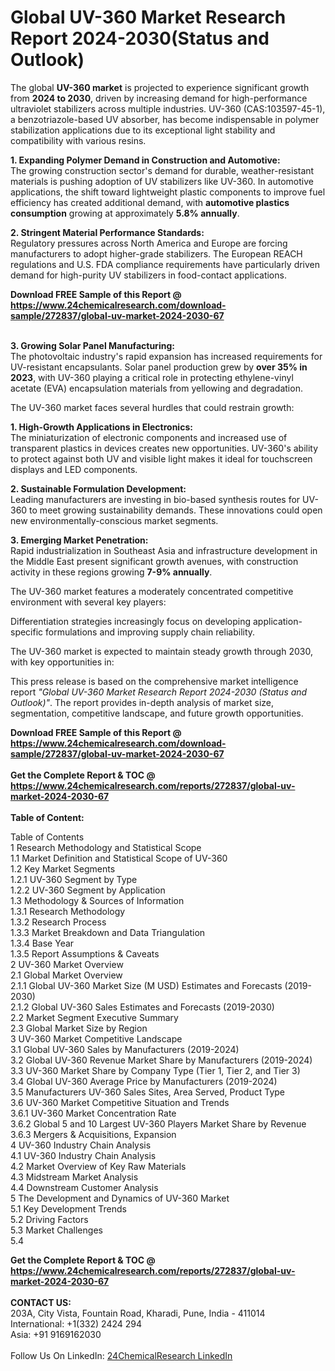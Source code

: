 <h1>Global UV-360 Market Research Report 2024-2030(Status and Outlook)</h1><p>The global <strong>UV-360 market</strong> is projected to experience significant growth from <strong>2024 to 2030</strong>, driven by increasing demand for high-performance ultraviolet stabilizers across multiple industries. UV-360 (CAS:103597-45-1), a benzotriazole-based UV absorber, has become indispensable in polymer stabilization applications due to its exceptional light stability and compatibility with various resins.</p><p><strong>1. Expanding Polymer Demand in Construction and Automotive:</strong><br>
The growing construction sector's demand for durable, weather-resistant materials is pushing adoption of UV stabilizers like UV-360. In automotive applications, the shift toward lightweight plastic components to improve fuel efficiency has created additional demand, with <strong>automotive plastics consumption</strong> growing at approximately <strong>5.8% annually</strong>.</p><p><strong>2. Stringent Material Performance Standards:</strong><br>
Regulatory pressures across North America and Europe are forcing manufacturers to adopt higher-grade stabilizers. The European REACH regulations and U.S. FDA compliance requirements have particularly driven demand for high-purity UV stabilizers in food-contact applications.</p><div><b>Download FREE Sample of this Report @ 
            <a href="https://www.24chemicalresearch.com/download-sample/272837/global-uv-market-2024-2030-67">
            https://www.24chemicalresearch.com/download-sample/272837/global-uv-market-2024-2030-67</a></b></div><br><p><strong>3. Growing Solar Panel Manufacturing:</strong><br>
The photovoltaic industry's rapid expansion has increased requirements for UV-resistant encapsulants. Solar panel production grew by <strong>over 35% in 2023</strong>, with UV-360 playing a critical role in protecting ethylene-vinyl acetate (EVA) encapsulation materials from yellowing and degradation.</p><p>The UV-360 market faces several hurdles that could restrain growth:</p><p><strong>1. High-Growth Applications in Electronics:</strong><br>
The miniaturization of electronic components and increased use of transparent plastics in devices creates new opportunities. UV-360's ability to protect against both UV and visible light makes it ideal for touchscreen displays and LED components.</p><p><strong>2. Sustainable Formulation Development:</strong><br>
Leading manufacturers are investing in bio-based synthesis routes for UV-360 to meet growing sustainability demands. These innovations could open new environmentally-conscious market segments.</p><p><strong>3. Emerging Market Penetration:</strong><br>
Rapid industrialization in Southeast Asia and infrastructure development in the Middle East present significant growth avenues, with construction activity in these regions growing <strong>7-9% annually</strong>.</p><p>The UV-360 market features a moderately concentrated competitive environment with several key players:</p><p>Differentiation strategies increasingly focus on developing application-specific formulations and improving supply chain reliability.</p><p>The UV-360 market is expected to maintain steady growth through 2030, with key opportunities in:</p><p>This press release is based on the comprehensive market intelligence report <em>"Global UV-360 Market Research Report 2024-2030 (Status and Outlook)"</em>. The report provides in-depth analysis of market size, segmentation, competitive landscape, and future growth opportunities.</p><div><b>Download FREE Sample of this Report @ 
            <a href="https://www.24chemicalresearch.com/download-sample/272837/global-uv-market-2024-2030-67">
            https://www.24chemicalresearch.com/download-sample/272837/global-uv-market-2024-2030-67</a></b></div><br><div><b>Get the Complete Report & TOC @ 
            <a href="https://www.24chemicalresearch.com/reports/272837/global-uv-market-2024-2030-67">
            https://www.24chemicalresearch.com/reports/272837/global-uv-market-2024-2030-67</a></b></div><br>
            <b>Table of Content:</b><p>Table of Contents<br />
1 Research Methodology and Statistical Scope<br />
1.1 Market Definition and Statistical Scope of UV-360<br />
1.2 Key Market Segments<br />
1.2.1 UV-360 Segment by Type<br />
1.2.2 UV-360 Segment by Application<br />
1.3 Methodology & Sources of Information<br />
1.3.1 Research Methodology<br />
1.3.2 Research Process<br />
1.3.3 Market Breakdown and Data Triangulation<br />
1.3.4 Base Year<br />
1.3.5 Report Assumptions & Caveats<br />
2 UV-360 Market Overview<br />
2.1 Global Market Overview<br />
2.1.1 Global UV-360 Market Size (M USD) Estimates and Forecasts (2019-2030)<br />
2.1.2 Global UV-360 Sales Estimates and Forecasts (2019-2030)<br />
2.2 Market Segment Executive Summary<br />
2.3 Global Market Size by Region<br />
3 UV-360 Market Competitive Landscape<br />
3.1 Global UV-360 Sales by Manufacturers (2019-2024)<br />
3.2 Global UV-360 Revenue Market Share by Manufacturers (2019-2024)<br />
3.3 UV-360 Market Share by Company Type (Tier 1, Tier 2, and Tier 3)<br />
3.4 Global UV-360 Average Price by Manufacturers (2019-2024)<br />
3.5 Manufacturers UV-360 Sales Sites, Area Served, Product Type<br />
3.6 UV-360 Market Competitive Situation and Trends<br />
3.6.1 UV-360 Market Concentration Rate<br />
3.6.2 Global 5 and 10 Largest UV-360 Players Market Share by Revenue<br />
3.6.3 Mergers & Acquisitions, Expansion<br />
4 UV-360 Industry Chain Analysis<br />
4.1 UV-360 Industry Chain Analysis<br />
4.2 Market Overview of Key Raw Materials<br />
4.3 Midstream Market Analysis<br />
4.4 Downstream Customer Analysis<br />
5 The Development and Dynamics of UV-360 Market <br />
5.1 Key Development Trends<br />
5.2 Driving Factors<br />
5.3 Market Challenges<br />
5.4 </p><div><b>Get the Complete Report & TOC @ 
            <a href="https://www.24chemicalresearch.com/reports/272837/global-uv-market-2024-2030-67">
            https://www.24chemicalresearch.com/reports/272837/global-uv-market-2024-2030-67</a></b></div><br><b>CONTACT US:</b><br>
            203A, City Vista, Fountain Road, Kharadi, Pune, India - 411014<br>
            International: +1(332) 2424 294<br>
            Asia: +91 9169162030 <br><br>
            Follow Us On LinkedIn: <a href="https://www.linkedin.com/company/24chemicalresearch/">24ChemicalResearch LinkedIn</a>